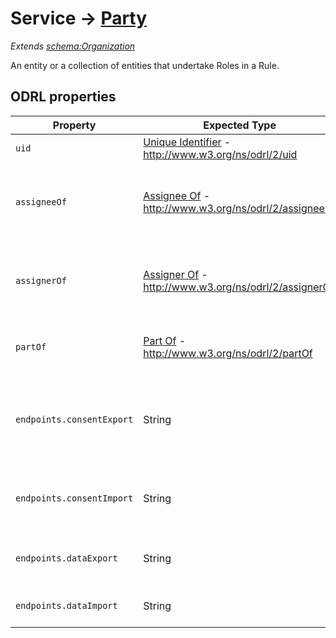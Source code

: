 # Service -> [Party](https://www.w3.org/TR/odrl-vocab/#term-Party)
*Extends [schema:Organization](https://schema.org/Organization)*

An entity or a collection of entities that undertake Roles in a Rule.

## ODRL properties
Property | Expected Type | Description
---------|---------------|------------
`uid` | [Unique Identifier](https://www.w3.org/TR/odrl-vocab/#term-uid) - http://www.w3.org/ns/odrl/2/uid | The UID of the Party
`assigneeOf` | [Assignee Of](https://www.w3.org/TR/odrl-vocab/#term-assigneeOf) - http://www.w3.org/ns/odrl/2/assigneeOf | Identifies an ODRL Policy for which the identified Party undertakes the assignee functional role.
`assignerOf` | [Assigner Of](https://www.w3.org/TR/odrl-vocab/#term-assignerOf) - 	http://www.w3.org/ns/odrl/2/assignerOf | Identifies an ODRL Policy for which the identified Party undertakes the assigner functional role.
`partOf` | [Part Of](https://www.w3.org/TR/odrl-vocab/#term-partOf) - http://www.w3.org/ns/odrl/2/partOf | Identifies an Asset/PartyCollection that the Asset/Party is a member of.
`endpoints.consentExport` | String | Endpoint receiving a consent for data sharing and generating an access token for other services to make a data request
`endpoints.consentImport` | String | Endpoint for the processing of a consent to make a data request to another service
`endpoints.dataExport` | String | Endpoint called including a consent and access token to request data
`endpoints.dataImport` | String | Endpoint to receive send data from another service